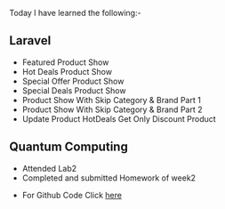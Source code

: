 Today I have learned the following:-

## Laravel
- Featured Product Show
- Hot Deals Product Show
- Special Offer Product Show
- Special Deals Product Show
- Product Show With Skip Category & Brand Part 1
- Product Show With Skip Category & Brand Part 2
- Update Product HotDeals Get Only Discount Product

## Quantum Computing
- Attended Lab2
- Completed and submitted Homework of week2

* For Github Code Click [here]()